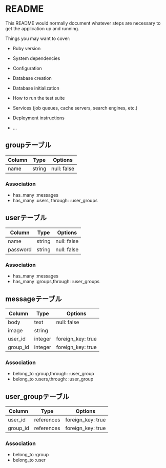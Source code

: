 # README

This README would normally document whatever steps are necessary to get the
application up and running.

Things you may want to cover:

* Ruby version

* System dependencies

* Configuration

* Database creation

* Database initialization

* How to run the test suite

* Services (job queues, cache servers, search engines, etc.)

* Deployment instructions

* ...


## groupテーブル

|Column|Type|Options|
|------|----|-------|
|name|string|null: false|

### Association
- has_many :messages
- has_many :users, through: :user_groups


## userテーブル

|Column|Type|Options|
|------|----|-------|
|name|string|null: false|
|password|string|null: false|

### Association
- has_many :messages
- has_many :groups,through: :user_groups

## messageテーブル

|Column|Type|Options|
|------|----|-------|
|body|text|null: false|
|image|string|
|user_id|integer|foreign_key: true|
|group_id|integer|foreign_key: true|

### Association
- belong_to :group,through: :user_group
- belong_to :users,through: :user_group

## user_groupテーブル

|Column|Type|Options|
|------|----|-------|
|user_id|references|foreign_key: true|
|group_id|references|foreign_key: true|

### Association
- belong_to :group
- belong_to :user
